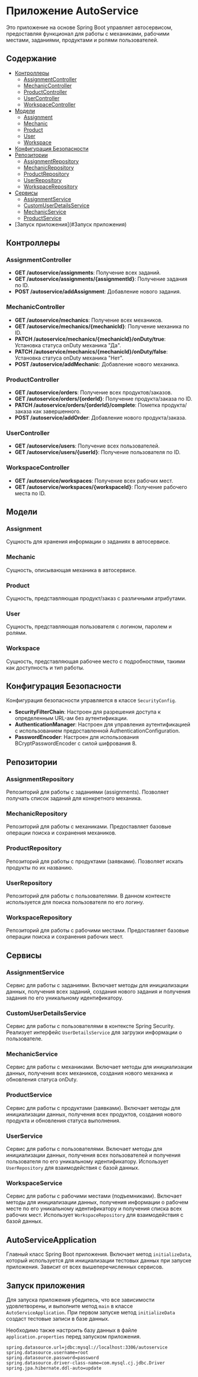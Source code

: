 # Приложение AutoService

Это приложение на основе Spring Boot управляет автосервисом, предоставляя функционал для работы с механиками, рабочими местами, заданиями, продуктами и ролями пользователей.

## Содержание
- [Контроллеры](#контроллеры)
    - [AssignmentController](#assignmentcontroller)
    - [MechanicController](#mechaniccontroller)
    - [ProductController](#productcontroller)
    - [UserController](#usercontroller)
    - [WorkspaceController](#workspacecontroller)
- [Модели](#модели)
    - [Assignment](#assignment)
    - [Mechanic](#mechanic)
    - [Product](#product)
    - [User](#user)
    - [Workspace](#workspace)
- [Конфигурация Безопасности](#конфигурация-безопасности)
- [Репозитории](#репозитории)
    - [AssignmentRepository](#assignmentrepository)
    - [MechanicRepository](#mechanicrepository)
    - [ProductRepository](#productrepository)
    - [UserRepository](#userrepository)
    - [WorkspaceRepository](#workspacerepository)
- [Сервисы](#сервисы)
    - [AssignmentService](#assignmentservice)
    - [CustomUserDetailsService](#customuserdetailsservice)
    - [MechanicService](#mechanicservice)
    - [ProductService](#productservice)
- [Запуск приложения](#Запуск приложения)
## Контроллеры

### AssignmentController

- **GET /autoservice/assignments**: Получение всех заданий.
- **GET /autoservice/assignments/{assignmentId}**: Получение задания по ID.
- **POST /autoservice/addAssignment**: Добавление нового задания.

### MechanicController

- **GET /autoservice/mechanics**: Получение всех механиков.
- **GET /autoservice/mechanics/{mechanicId}**: Получение механика по ID.
- **PATCH /autoservice/mechanics/{mechanicId}/onDuty/true**: Установка статуса onDuty механика "Да".
- **PATCH /autoservice/mechanics/{mechanicId}/onDuty/false**: Установка статуса onDuty механика "Нет".
- **POST /autoservice/addMechanic**: Добавление нового механика.

### ProductController

- **GET /autoservice/orders**: Получение всех продуктов/заказов.
- **GET /autoservice/orders/{orderId}**: Получение продукта/заказа по ID.
- **PATCH /autoservice/orders/{orderId}/complete**: Пометка продукта/заказа как завершенного.
- **POST /autoservice/addOrder**: Добавление нового продукта/заказа.

### UserController

- **GET /autoservice/users**: Получение всех пользователей.
- **GET /autoservice/users/{userId}**: Получение пользователя по ID.

### WorkspaceController

- **GET /autoservice/workspaces**: Получение всех рабочих мест.
- **GET /autoservice/workspaces/{workspaceId}**: Получение рабочего места по ID.

## Модели

### Assignment

Сущность для хранения информации о заданиях в автосервисе.

### Mechanic

Сущность, описывающая механика в автосервисе.

### Product

Сущность, представляющая продукт/заказ с различными атрибутами.

### User

Сущность, представляющая пользователя с логином, паролем и ролями.

### Workspace

Сущность, представляющая рабочее место с подробностями, такими как доступность и тип работы.

## Конфигурация Безопасности

Конфигурация безопасности управляется в классе `SecurityConfig`.

- **SecurityFilterChain**: Настроен для разрешения доступа к определенным URL-ам без аутентификации.
- **AuthenticationManager**: Настроен для управления аутентификацией с использованием предоставленной AuthenticationConfiguration.
- **PasswordEncoder**: Настроен для использования BCryptPasswordEncoder с силой шифрования 8.

## Репозитории

### AssignmentRepository

Репозиторий для работы с заданиями (assignments). Позволяет получать список заданий для конкретного механика.

### MechanicRepository

Репозиторий для работы с механиками. Предоставляет базовые операции поиска и сохранения механиков.

### ProductRepository

Репозиторий для работы с продуктами (заявками). Позволяет искать продукты по их названию.

### UserRepository

Репозиторий для работы с пользователями. В данном контексте используется для поиска пользователя по его логину.

### WorkspaceRepository

Репозиторий для работы с рабочими местами. Предоставляет базовые операции поиска и сохранения рабочих мест.

## Сервисы
### AssignmentService

Сервис для работы с заданиями. Включает методы для инициализации данных, получения всех заданий, создания нового задания и получения задания по его уникальному идентификатору.

### CustomUserDetailsService

Сервис для работы с пользователями в контексте Spring Security. Реализует интерфейс `UserDetailsService` для загрузки информации о пользователе.

### MechanicService

Сервис для работы с механиками. Включает методы для инициализации данных, получения всех механиков, создания нового механика и обновления статуса onDuty.

### ProductService

Сервис для работы с продуктами (заявками). Включает методы для инициализации данных, получения всех продуктов, создания нового продукта и обновления статуса выполнения.

### UserService

Сервис для работы с пользователями. Включает методы для инициализации данных, получения всех пользователей и получения пользователя по его уникальному идентификатору. Использует `UserRepository` для взаимодействия с базой данных.

### WorkspaceService

Сервис для работы с рабочими местами (подъемниками). Включает методы для инициализации данных, получения информации о рабочем месте по его уникальному идентификатору и получения списка всех рабочих мест. Использует `WorkspaceRepository` для взаимодействия с базой данных.

## AutoServiceApplication

Главный класс Spring Boot приложения. Включает метод `initializeData`, который используется для инициализации тестовых данных при запуске приложения. Зависит от всех вышеперечисленных сервисов.

## Запуск приложения

Для запуска приложения убедитесь, что все зависимости удовлетворены, и выполните метод `main` в классе `AutoServiceApplication`. При первом запуске метод `initializeData` создаст тестовые записи в базе данных.

Необходимо также настроить базу данных в файле `application.properties` перед запуском приложения.

```properties
spring.datasource.url=jdbc:mysql://localhost:3306/autoservice
spring.datasource.username=root
spring.datasource.password=password
spring.datasource.driver-class-name=com.mysql.cj.jdbc.Driver
spring.jpa.hibernate.ddl-auto=update